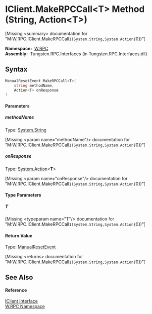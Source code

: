 IClient.MakeRPCCall&lt;T> Method (String, Action&lt;T>)
=======================================================
  
[Missing &lt;summary> documentation for "M:W.RPC.IClient.MakeRPCCall``1(System.String,System.Action{``0})"]


  **Namespace:**  [W.RPC][1]  
  **Assembly:**  Tungsten.RPC.Interfaces (in Tungsten.RPC.Interfaces.dll)

Syntax
------

```csharp
ManualResetEvent MakeRPCCall<T>(
	string methodName,
	Action<T> onResponse
)

```

#### Parameters

##### *methodName*
Type: [System.String][2]  

[Missing &lt;param name="methodName"/> documentation for "M:W.RPC.IClient.MakeRPCCall``1(System.String,System.Action{``0})"]


##### *onResponse*
Type: [System.Action][3]&lt;**T**>  

[Missing &lt;param name="onResponse"/> documentation for "M:W.RPC.IClient.MakeRPCCall``1(System.String,System.Action{``0})"]


#### Type Parameters

##### *T*

[Missing &lt;typeparam name="T"/> documentation for "M:W.RPC.IClient.MakeRPCCall``1(System.String,System.Action{``0})"]


#### Return Value
Type: [ManualResetEvent][4]  

[Missing &lt;returns> documentation for "M:W.RPC.IClient.MakeRPCCall``1(System.String,System.Action{``0})"]


See Also
--------

#### Reference
[IClient Interface][5]  
[W.RPC Namespace][1]  

[1]: ../README.md
[2]: http://msdn.microsoft.com/en-us/library/s1wwdcbf
[3]: http://msdn.microsoft.com/en-us/library/018hxwa8
[4]: http://msdn.microsoft.com/en-us/library/2ssskfws
[5]: README.md
[6]: ../../_icons/Help.png